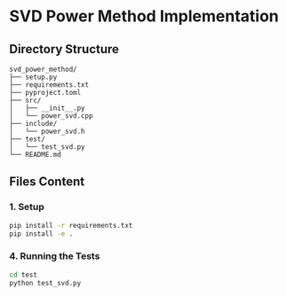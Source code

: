 # SVD Power Method Implementation

## Directory Structure
```
svd_power_method/
├── setup.py
├── requirements.txt
├── pyproject.toml
├── src/
│   ├── __init__.py
│   └── power_svd.cpp
├── include/
│   └── power_svd.h
├── test/
│   └── test_svd.py
└── README.md
```

## Files Content

### 1. Setup
```bash
pip install -r requirements.txt
pip install -e .
```

### 4. Running the Tests
```bash
cd test
python test_svd.py
```
